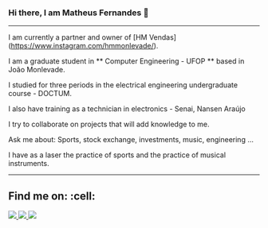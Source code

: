 ### Hi there, I am Matheus Fernandes 👋




<hr>

I am currently a partner and owner of [HM Vendas] (https://www.instagram.com/hmmonlevade/).

I am a graduate student in ** Computer Engineering - UFOP ** based in João Monlevade.

I studied for three periods in the electrical engineering undergraduate course - DOCTUM.

I also have training as a technician in electronics - Senai, Nansen Araújo

I try to collaborate on projects that will add knowledge to me.

Ask me about: Sports, stock exchange, investments, music, engineering ...

I have as a laser the practice of sports and the practice of musical instruments.
<hr>

## Find me on: :cell:



<a href="https://web.whatsapp.com/send?phone=5531988402687" alt="WhatsApp" target="_blank">
    <img src="https://img.shields.io/badge/-WhatsApp-4c4c4c?style=flat-square&logo=WhatsApp&logoColor=white" />
  </a>
 <a href="https://www.linkedin.com/in/mfernandesg/" alt="LinkedIn" target="_blank">
    <img src="https://img.shields.io/badge/-LinkedIn-4c4c4c?style=flat-square&logo=Linkedin&logoColor=white" />
  </a>
 
  <a href="https://github.com/wolfMatheus" alt="GitHub" target="_blank">
    <img src="https://img.shields.io/badge/-GitHub-4c4c4c?style=flat-square&logo=Github&logoColor=white" />
  </a>


